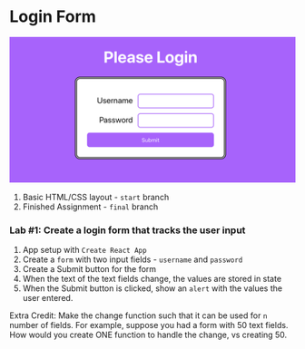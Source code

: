 # Login Form

![Image](./login-form.png)

1. Basic HTML/CSS layout - `start` branch
1. Finished Assignment - `final` branch

### Lab #1: Create a login form that tracks the user input
1. App setup with `Create React App`
1. Create a `form` with two input fields - `username` and `password`
1. Create a Submit button for the form
1. When the text of the text fields change, the values are stored in state
1. When the Submit button is clicked, show an `alert` with the values the user entered.

Extra Credit: Make the change function such that it can be used for `n` number of fields. For example, suppose you had a form with 50 text fields. How would you create ONE function to handle the change, vs creating 50.